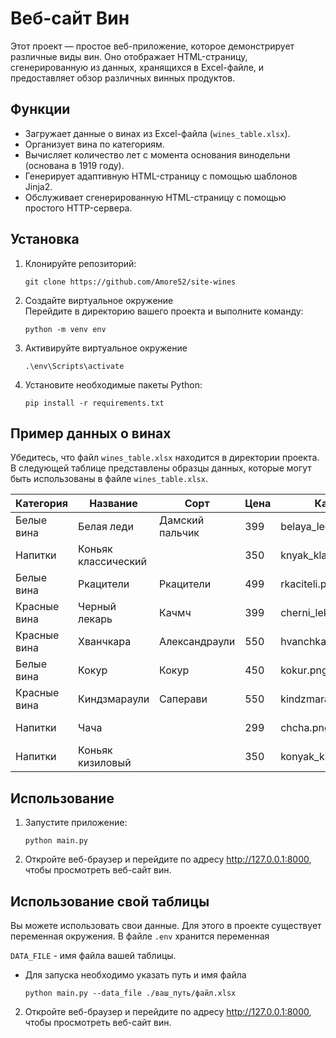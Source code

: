 # Веб-сайт Вин

Этот проект — простое веб-приложение, которое демонстрирует различные виды вин. Оно отображает HTML-страницу, сгенерированную из данных, хранящихся в Excel-файле, и предоставляет обзор различных винных продуктов.

## Функции

- Загружает данные о винах из Excel-файла (`wines_table.xlsx`).
- Организует вина по категориям.
- Вычисляет количество лет с момента основания винодельни (основана в 1919 году).
- Генерирует адаптивную HTML-страницу с помощью шаблонов Jinja2.
- Обслуживает сгенерированную HTML-страницу с помощью простого HTTP-сервера.


## Установка

1. Клонируйте репозиторий:
   ```
   git clone https://github.com/Amore52/site-wines

2. Создайте виртуальное окружение</br>
Перейдите в директорию вашего проекта и выполните команду:
    ```
   python -m venv env

3. Активируйте виртуальное окружение
    ```
   .\env\Scripts\activate

4. Установите необходимые пакеты Python:
    ```
   pip install -r requirements.txt

## Пример данных о винах
Убедитесь, что файл `wines_table.xlsx` находится в директории проекта.
В следующей таблице представлены образцы данных, которые могут быть использованы в файле `wines_table.xlsx`. 

| Категория    | Название            | Сорт            | Цена | Картинка                | Акция                |
|--------------|---------------------|-----------------|------|-------------------------|----------------------|
| Белые вина   | Белая леди          | Дамский пальчик | 399  | belaya_ledi.png         | Выгодное предложение |
| Напитки      | Коньяк классический |                 | 350  | knyak_klassicheskiy.png | -                    |
| Белые вина   | Ркацители           | Ркацители       | 499  | rkaciteli.png           | -                    |
| Красные вина | Черный лекарь       | Качмч           | 399  | cherni_lekar.png        | -                    |
| Красные вина | Хванчкара           | Александраули   | 550  | hvanchkara.png          | -                    |
| Белые вина   | Кокур               | Кокур           | 450  | kokur.png               | -                    |
| Красные вина | Киндзмараули        | Саперави        | 550  | kindzmarauli.png        | -                    |
| Напитки      | Чача                |                 | 299  | chcha.png               | Выгодное предложение |
| Напитки      | Коньяк кизиловый    |                 | 350  | konyak_kizilovyi.png    | -                    |


## Использование

1. Запустите приложение:
    ```
    python main.py
2. Откройте веб-браузер и перейдите по адресу http://127.0.0.1:8000, чтобы просмотреть веб-сайт вин.
## Использование свой таблицы


Вы можете использовать свои данные. Для этого в проекте существует переменная окружения.
В файле `.env` хранится переменная</br>

`DATA_FILE` - имя файла вашей таблицы.


* Для запуска необходимо указать путь и имя файла
  ```
  python main.py --data_file ./ваш_путь/файл.xlsx

2. Откройте веб-браузер и перейдите по адресу http://127.0.0.1:8000, чтобы просмотреть веб-сайт вин.